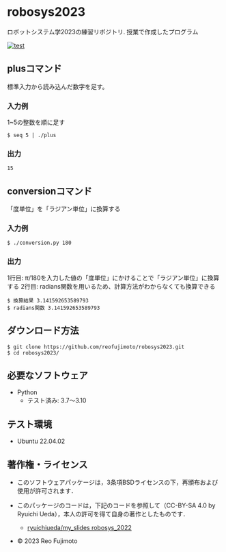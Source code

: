 # robosys2023
ロボットシステム学2023の練習リポジトリ.
授業で作成したプログラム

[![test](https://github.com/reofujimoto/robosys2023/actions/workflows/test.yml/badge.svg)](https://github.com/reofujimoto/robosys2023/actions/workflows/test.yml)

## plusコマンド 

標準入力から読み込んだ数字を足す。

### 入力例

1~5の整数を順に足す
```
$ seq 5 | ./plus
```

### 出力
```
15
```


## conversionコマンド
「度単位」を「ラジアン単位」に換算する

### 入力例
```
$ ./conversion.py 180
```

### 出力
1行目: π/180を入力した値の「度単位」にかけることで「ラジアン単位」に換算する
2行目: radians関数を用いるため、計算方法がわからなくても換算できる

```
$ 換算結果 3.141592653589793
$ radians関数 3.141592653589793
```

## ダウンロード方法
```
$ git clone https://github.com/reofujimoto/robosys2023.git
$ cd robosys2023/
```

## 必要なソフトウェア
* Python
  * テスト済み: 3.7〜3.10

## テスト環境
* Ubuntu 22.04.02

## 著作権・ライセンス
* このソフトウェアパッケージは，3条項BSDライセンスの下，再頒布および使用が許可されます．

* このパッケージのコードは，下記のコードを参照して（CC-BY-SA 4.0 by Ryuichi Ueda），本人の許可を得て自身の著作としたものです．
	* [ryuichiueda/my_slides robosys_2022](https://github.com/ryuichiueda/robosys2023)

* © 2023 Reo Fujimoto
